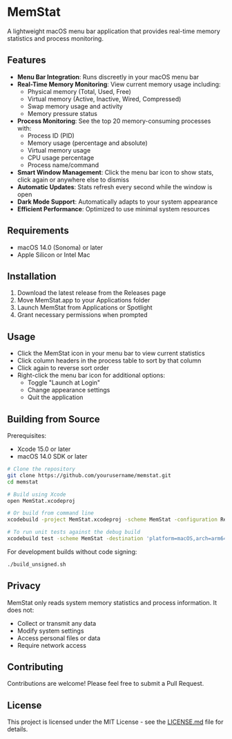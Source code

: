 # MemStat

A lightweight macOS menu bar application that provides real-time memory statistics and process monitoring.

## Features

- **Menu Bar Integration**: Runs discreetly in your macOS menu bar
- **Real-Time Memory Monitoring**: View current memory usage including:
  - Physical memory (Total, Used, Free)
  - Virtual memory (Active, Inactive, Wired, Compressed)
  - Swap memory usage and activity
  - Memory pressure status
- **Process Monitoring**: See the top 20 memory-consuming processes with:
  - Process ID (PID)
  - Memory usage (percentage and absolute)
  - Virtual memory usage
  - CPU usage percentage
  - Process name/command
- **Smart Window Management**: Click the menu bar icon to show stats, click again or anywhere else to dismiss
- **Automatic Updates**: Stats refresh every second while the window is open
- **Dark Mode Support**: Automatically adapts to your system appearance
- **Efficient Performance**: Optimized to use minimal system resources

## Requirements

- macOS 14.0 (Sonoma) or later
- Apple Silicon or Intel Mac

## Installation

1. Download the latest release from the Releases page
2. Move MemStat.app to your Applications folder
3. Launch MemStat from Applications or Spotlight
4. Grant necessary permissions when prompted

## Usage

- Click the MemStat icon in your menu bar to view current statistics
- Click column headers in the process table to sort by that column
- Click again to reverse sort order
- Right-click the menu bar icon for additional options:
  - Toggle "Launch at Login"
  - Change appearance settings
  - Quit the application

## Building from Source

Prerequisites:
- Xcode 15.0 or later
- macOS 14.0 SDK or later

```bash
# Clone the repository
git clone https://github.com/yourusername/memstat.git
cd memstat

# Build using Xcode
open MemStat.xcodeproj

# Or build from command line
xcodebuild -project MemStat.xcodeproj -scheme MemStat -configuration Release build

# To run unit tests against the debug build
xcodebuild test -scheme MemStat -destination 'platform=macOS,arch=arm64' -configuration Debug
```

For development builds without code signing:
```bash
./build_unsigned.sh
```

## Privacy

MemStat only reads system memory statistics and process information. It does not:
- Collect or transmit any data
- Modify system settings
- Access personal files or data
- Require network access

## Contributing

Contributions are welcome! Please feel free to submit a Pull Request.

## License

This project is licensed under the MIT License - see the [LICENSE.md](LICENSE.md) file for details.

